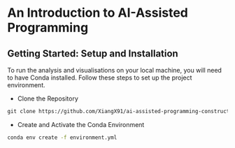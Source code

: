 # An Introduction to AI-Assisted Programming

## Getting Started: Setup and Installation
To run the analysis and visualisations on your local machine, you will need to have Conda installed. Follow these steps to set up the project environment.

* Clone the Repository
```markdown
git clone https://github.com/XiangX91/ai-assisted-programming-construction.git
```
* Create and Activate the Conda Environment

```bash
conda env create -f environment.yml

